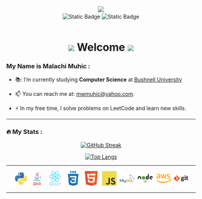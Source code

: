 <div id="header" align="center">
  <img src= "https://media2.giphy.com/media/v1.Y2lkPTc5MGI3NjExdXpkenU5cHVkamxrY2NueHN0bHBzODlqOHRtdHJ6aTFybmJxZnAxciZlcD12MV9pbnRlcm5hbF9naWZfYnlfaWQmY3Q9Zw/qgQUggAC3Pfv687qPC/giphy.gif" width="200"/>
  <div id="badges">
  <img alt="Static Badge" src="https://img.shields.io/badge/LeetCode-black?style=for-the-badge&logo=LeetCode&link=https%3A%2F%2Fleetcode.com%2Fu%2FMalachi-Muhic%2F">
  <img alt="Static Badge" src="https://img.shields.io/badge/linkedin-blue?style=for-the-badge">
  </div>
  <img src="https://komarev.com/ghpvc/?username=mwmuhic&style=flat-square&color=blue" alt=""/>
  <h1>
    <img src="https://media2.giphy.com/media/v1.Y2lkPTc5MGI3NjExM2E4MThoc202cHB5a3ZqeDJkdGNjMjR0ajk0OXh2amxsanh1Y3lzYSZlcD12MV9pbnRlcm5hbF9naWZfYnlfaWQmY3Q9cw/FFoXZu4oL1Ql3J36EH/giphy.gif" width="40px"/>
  Welcome
  <img src="https://media2.giphy.com/media/v1.Y2lkPTc5MGI3NjExM2E4MThoc202cHB5a3ZqeDJkdGNjMjR0ajk0OXh2amxsanh1Y3lzYSZlcD12MV9pbnRlcm5hbF9naWZfYnlfaWQmY3Q9cw/FFoXZu4oL1Ql3J36EH/giphy.gif" width="40px"/>
  </h1>
</div>

### My Name is Malachi Muhic :

- 📚: I’m currently studying **Computer Science** at [Bushnell University](https://www.bushnell.edu/)

- :mailbox: You can reach me at: [mwmuhic@yahoo.com](mailto:mwmuhic@yahoo.com).

- :zap: In my free time, I solve problems on LeetCode and learn new skills.

---

### :fire: My Stats :
<div align="center">

[![GitHub Streak](http://github-readme-streak-stats.herokuapp.com?user=malachimuhic&theme=dark&background=000000)](https://git.io/streak-stats)

[![Top Langs](https://github-readme-stats.vercel.app/api/top-langs/?username=malachimuhic&layout=compact&theme=vision-friendly-dark)](https://github.com/malachimuhic/github-readme-stats)
</div>

---

<div align="center">
   <img src="https://github.com/devicons/devicon/blob/master/icons/python/python-original.svg" title="Python" **alt="Python" width="40" height="40"/>
  <img src="https://github.com/devicons/devicon/blob/master/icons/java/java-original-wordmark.svg" title="Java" alt="Java" width="40" height="40"/>&nbsp;
  <img src="https://github.com/devicons/devicon/blob/master/icons/react/react-original-wordmark.svg" title="React" alt="React" width="40" height="40"/>&nbsp;
  <img src="https://github.com/devicons/devicon/blob/master/icons/css3/css3-plain-wordmark.svg"  title="CSS3" alt="CSS" width="40" height="40"/>&nbsp;
  <img src="https://github.com/devicons/devicon/blob/master/icons/html5/html5-original.svg" title="HTML5" alt="HTML" width="40" height="40"/>&nbsp;
  <img src="https://github.com/devicons/devicon/blob/master/icons/javascript/javascript-original.svg" title="JavaScript" alt="JavaScript" width="40" height="40"/>&nbsp;
  <img src="https://github.com/devicons/devicon/blob/master/icons/mysql/mysql-original-wordmark.svg" title="MySQL"  alt="MySQL" width="40" height="40"/>&nbsp;
  <img src="https://github.com/devicons/devicon/blob/master/icons/nodejs/nodejs-original-wordmark.svg" title="NodeJS" alt="NodeJS" width="40" height="40"/>&nbsp;
  <img src="https://github.com/devicons/devicon/blob/master/icons/amazonwebservices/amazonwebservices-plain-wordmark.svg" title="AWS" alt="AWS" width="40" height="40"/>&nbsp;
  <img src="https://github.com/devicons/devicon/blob/master/icons/git/git-original-wordmark.svg" title="Git" **alt="Git" width="40" height="40"/>
</div>

---
